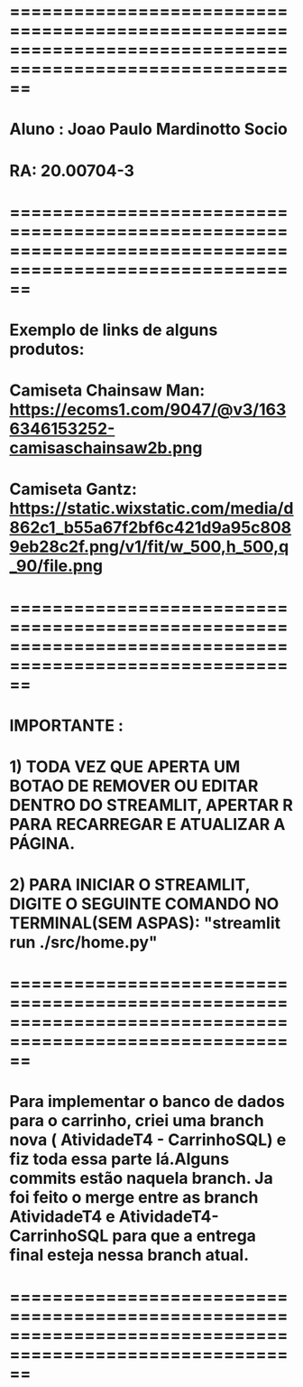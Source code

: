# ========================================================================================================== #
#                                                                                                            #
#   Aluno : Joao Paulo Mardinotto Socio                                                                      #
#   RA: 20.00704-3                                                                                           #
#                                                                                                            #
# ========================================================================================================== #
#
#  Exemplo de links de alguns produtos:
#  Camiseta Chainsaw Man: https://ecoms1.com/9047/@v3/1636346153252-camisaschainsaw2b.png 
#  Camiseta Gantz: https://static.wixstatic.com/media/d862c1_b55a67f2bf6c421d9a95c8089eb28c2f.png/v1/fit/w_500,h_500,q_90/file.png
#
# ========================================================================================================== #
#
#   IMPORTANTE : 
#        1) TODA VEZ QUE APERTA UM BOTAO DE REMOVER OU EDITAR DENTRO DO STREAMLIT, APERTAR R PARA RECARREGAR E ATUALIZAR A PÁGINA.
#        2) PARA INICIAR O STREAMLIT, DIGITE O SEGUINTE COMANDO NO TERMINAL(SEM ASPAS): "streamlit run ./src/home.py"
#        
#
# ========================================================================================================== #
#
#   Para implementar o banco de dados para o carrinho, criei uma branch nova ( AtividadeT4 - CarrinhoSQL) e fiz toda essa parte lá.Alguns commits estão naquela branch. Ja foi feito o merge entre as branch AtividadeT4 e AtividadeT4-CarrinhoSQL para que a entrega final esteja nessa branch atual.    
#
# ========================================================================================================== #

